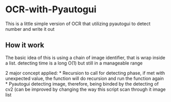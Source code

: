 # OCR-with-Pyautogui
This is a little simple version of OCR that utilizing pyautogui to detect number and write it out
 
 ## How it work
 The basic idea of this is using a chain of image identifier, that is wrap inside a list. detecting time is a long O(1) but still in a manageable range
 
 2 major concept applied:
      * Recursion to call for detecting phase, if met with unexpected value, the function will do recursion and run the function again
      * Pyautogui detecting image, therefore, being binded by the detecting of cv2 (can be improved by changing the way this script scan through it image list
